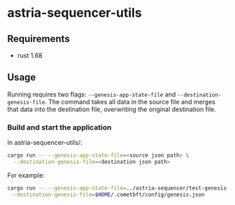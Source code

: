 # astria-sequencer-utils

## Requirements

- rust 1.68

## Usage

Running requires two flags: `--genesis-app-state-file` and
`--destination-genesis-file`. The command takes all data in the source file and
merges that data into the destination file, overwriting the original destination
file.

### Build and start the application

In astria-sequencer-utils/:

```sh
cargo run -- --genesis-app-state-file=<source json path> \
  --destination-genesis-file=<destination json path>
```

For example:
```sh
cargo run -- --genesis-app-state-file=../astria-sequencer/test-genesis-app-state.json \
 --destination-genesis-file=$HOME/.cometbft/config/genesis.json
```

